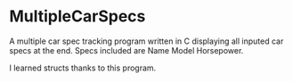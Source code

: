 # MultipleCarSpecs
A multiple car spec tracking program written in C displaying all inputed car specs at the end. Specs included are Name Model Horsepower.

I learned structs thanks to this program.

